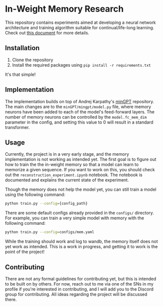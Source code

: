 # In-Weight Memory Research

This repository contains experiments aimed at developing a neural network architecture and training algorithm suitable for continual/life-long learning. Check out [this document](https://docs.google.com/document/d/14UhgI_etzgN-xBXNBGq5r12U6rGMgDzsSkLNVas4HQQ/edit?usp=sharing) for more details.


## Installation

1. Clone the repository
2. Install the required packages using `pip install -r requirements.txt`

It's that simple!


## Implementation

The implementation builds on top of Andrej Karpathy's [minGPT](https://github.com/karpathy/minGPT) repository. The main changes are to the `minGPT/mingpt/model.py` file, where memory neurons have been added to each of the model's feed-forward layers. The number of memory neurons can be controlled by the `model.fc_mem_dim` parameter in the config, and setting this value to 0 will result in a standard transformer.

## Usage

Currently, the project is in a very early stage, and the memory implementation is not working as intended yet. The first goal is to figure out how to train the the in-weight memory so that a model can learn to memorize a given sequence. If you want to work on this, you should check out the `reconstruction_experiment.ipynb` notebook. The notebook is documented and explains the current state of the experiment.

Though the memory does not help the model yet, you can still train a model using the following command:

```bash
python train.py --config={config_path}
```

There are some default configs already provided in the `configs/` directory. For example, you can train a very simple model with memory with the following command:

```bash
python train.py --config=configs/mem.yaml
```

While the training should work and log to wandb, the memory itself does not yet work as intended. This is a work in progress, and getting it to work is the point of the project!

## Contributing

There are not any formal guidelines for contributing yet, but this is intended to be built on by others. For now, reach out to me via one of the SNs in my profile if you're interested in contributing, and I will add you to the Discord group for contributing. All ideas regarding the project will be discussed there.